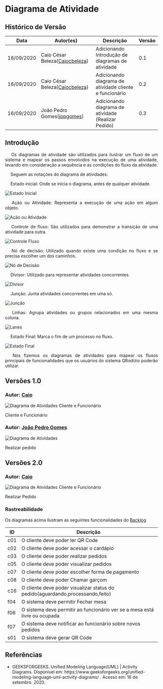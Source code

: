# Diagrama de Atividade

## Histórico de Versão

<table>
  <thead>
    <tr>
      <th>Data</th>
      <th>Autor(es)</th>
      <th>Descrição</th>
      <th>Versão</th>  
    </tr>
  </thead>

  <tbody>
    <tr>
      <td>16/09/2020</td>
      <td>
        Caio César Beleza(<a target="blank" href="https://github.com/Caiocbeleza">Caiocbeleza</a>)
      </td>
      <td>Adicionando Introdução de diagramas de atividade</td>
      <td>0.1</td>
    </tr>
    <tr>
      <td>16/09/2020</td>
      <td>
        Caio César Beleza(<a target="blank" href="https://github.com/Caiocbeleza">Caiocbeleza</a>)
      </td>
      <td>Adicionando diagrama de atividade cliente e funcionário</td>
      <td>0.2</td>
    </tr>
     <tr>
      <td>16/09/2020</td>
      <td>
        João Pedro Gomes(<a target="blank" href="https://github.com/jppgomes">jppgomes</a>)
      </td>
      <td>Adicionando diagrama de atividade (Realizar Pedido)</td>
      <td>0.3</td>
    </tr>
  </tbody>
</table>

## Introdução

<p align="justify">&emsp;
Os diagramas de atividade são utilizados para ilustrar um fluxo de um sistema e mapear os passos envolvidos na execução de uma atividade, levando em consideração a sequência e as condições do fluxo da atividade.
</p>
<p align="justify">&emsp;
Seguem as notações do diagrama de atividades:
</p>
<p align="justify">&emsp;
Estado inicial: Onde se inicia o diagrama, antes de qualquer atividade.

![Estado Inicial](../../images/UML/EstadoInicial.png)

</p>
<p align="justify">&emsp;
Ação ou Atividade: Representa a execução de uma ação em algum objeto.

![Ação ou Atividade](../../images/UML/atividade.png)

</p>
<p align="justify">&emsp;
Controle de fluxo: São utilizados para demonstrar a transição de uma atividade para outra.

![Controle Fluxo](../../images/UML/fluxo.png)

</p>
<p align="justify">&emsp;
Nó de decisão: Utilizado quando existe uma condição no fluxo e se precisa escolher um dos caminhos.

![Nó de Decisão](../../images/UML/condicao.png)

</p>
<p align="justify">&emsp;
Divisor: Utilizado para representar atividades concorrentes.

![Divisor](../../images/UML/divisor.png)

</p>
<p align="justify">&emsp;
Junção: Junta atividades concorrentes em uma só.

![Junção](../../images/UML/juncao.png)

</p>
<p align="justify">&emsp;
Linhas: Agrupa atividades ou grupos relacionados em uma mesma coluna.

![Lanes](../../images/UML/lane.png)

</p>
<p align="justify">&emsp;
Estado Final: Marca o fim de um processo no fluxo.

![Estado Final](../../images/UML/EstadoFinal.png)

</p>
<p align="justify">&emsp;
Nós fizemos os diagramas de atividades para mapear os fluxos principais de funcionalidades que os usuários do sistema QRodízio poderão utilizar.
</p>

## Versões 1.0

### Autor: [Caio](https://github.com/Caiocbeleza)

![Diagrama de Atividades Cliente e Funcionário](../../images/UML/DiagramaAtividadeCliente.png)

Cliente e Funcionário

### Autor: [João Pedro Gomes](https://github.com/jppgomes)

![Diagrama de Atividades](../../images/UML/DiagramaAtividade.png)

Realizar pedido

## Versões 2.0

### Autor: [Caio](https://github.com/Caiocbeleza)

![Diagrama de Atividades Cliente e Funcionário](../../images/UML/diagramaAtividadeCorrigido.png)

Realizar Pedido

### Rastreabilidade

Os diagramas acima ilustram as seguintes funcionalidades do [Backlog](/docs/backlog/backlog_produtov2.md)


|ID|Descrição|
|--|--|
|c01|O cliente deve poder ler QR Code|
|c02|O cliente deve poder acessar o cardápio|
|c03|O cliente deve poder realizar pedidos|
|c05|O cliente deve poder visualizar pedidos|
|c07|O cliente deve poder escolher forma de pagamento|
|c08|O cliente deve poder Chamar garçom|
|c16|O cliente deve poder visualizar status do pedido(aguardando,processando,feito)|
|f04|O sistema deve permitir Fechar mesa|
|f06|O sistema deve permitir ao funcionário ver se a mesa está livre ou ocupada|
|f07|O sistema deve notificar ao funcionário sobre novos pedidos|
|s01|O sistema deve gerar QR Code|



## Referências
<ul>
<li>
GEEKSFORGEEKS. Unified Modeling Language(UML) | Activity Diagrams. Disponível em: https://www.geeksforgeeks.org/unified-modeling-language-uml-activity-diagrams/ . Acesso em: 16 de setembro. 2020.
</li>
</ul>
